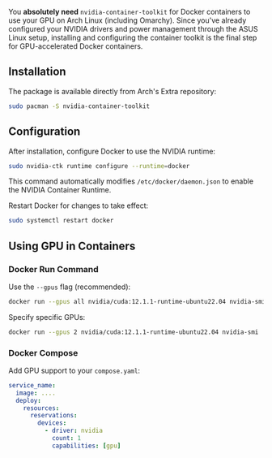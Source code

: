 You **absolutely need** `nvidia-container-toolkit` for Docker containers to use your GPU on Arch Linux (including Omarchy). Since you've already configured your NVIDIA drivers and power management through the ASUS Linux setup, installing and configuring the container toolkit is the final step for GPU-accelerated Docker containers.

## Installation

The package is available directly from Arch's Extra repository:

```bash
sudo pacman -S nvidia-container-toolkit
```

## Configuration

After installation, configure Docker to use the NVIDIA runtime:

```bash
sudo nvidia-ctk runtime configure --runtime=docker
```

This command automatically modifies `/etc/docker/daemon.json` to enable the NVIDIA Container Runtime.

Restart Docker for changes to take effect:

```bash
sudo systemctl restart docker
```

## Using GPU in Containers

### Docker Run Command

Use the `--gpus` flag (recommended):

```bash
docker run --gpus all nvidia/cuda:12.1.1-runtime-ubuntu22.04 nvidia-smi
```

Specify specific GPUs:

```bash
docker run --gpus 2 nvidia/cuda:12.1.1-runtime-ubuntu22.04 nvidia-smi
```

### Docker Compose

Add GPU support to your `compose.yaml`:

```yaml
service_name:
  image: ....
  deploy:
    resources:
      reservations:
        devices:
          - driver: nvidia
            count: 1
            capabilities: [gpu]
```
